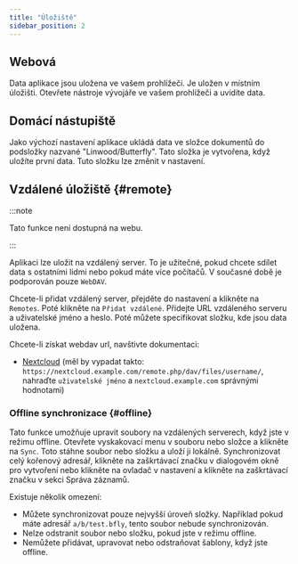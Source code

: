 ```yaml
---
title: "Úložiště"
sidebar_position: 2
---
```


## Webová

Data aplikace jsou uložena ve vašem prohlížeči. Je uložen v místním úložišti. Otevřete nástroje vývojáře ve vašem prohlížeči a uvidíte data.

## Domácí nástupiště

Jako výchozí nastavení aplikace ukládá data ve složce dokumentů do podsložky nazvané "Linwood/Butterfly". Tato složka je vytvořena, když uložíte první data. Tuto složku lze změnit v nastavení.

## Vzdálené úložiště {#remote}

:::note

Tato funkce není dostupná na webu.

:::

Aplikaci lze uložit na vzdálený server. To je užitečné, pokud chcete sdílet data s ostatními lidmi nebo pokud máte více počítačů. V současné době je podporován pouze `WebDAV`.

Chcete-li přidat vzdálený server, přejděte do nastavení a klikněte na `Remotes`. Poté klikněte na `Přidat vzdálené`. Přidejte URL vzdáleného serveru a uživatelské jméno a heslo. Poté můžete specifikovat složku, kde jsou data uložena.

Chcete-li získat webdav url, navštivte dokumentaci:

* [Nextcloud](https://docs.nextcloud.com/server/latest/user_manual/en/files/access_webdav.html) (měl by vypadat takto: `https://nextcloud.example.com/remote.php/dav/files/username/`, nahraďte `uživatelské jméno` a `nextcloud.example.com` správnými hodnotami)

### Offline synchronizace {#offline}

Tato funkce umožňuje upravit soubory na vzdálených serverech, když jste v režimu offline. Otevřete vyskakovací menu v souboru nebo složce a klikněte na `Sync`. Toto stáhne soubor nebo složku a uloží ji lokálně. Synchronizovat celý kořenový adresář, klikněte na zaškrtávací značku v dialogovém okně pro vytvoření nebo klikněte na ovladač v nastavení a klikněte na zaškrtávací značku v sekci Správa záznamů.

Existuje několik omezení:

* Můžete synchronizovat pouze nejvyšší úroveň složky. Například pokud máte adresář `a/b/test.bfly`, tento soubor nebude synchronizován.
* Nelze odstranit soubor nebo složku, pokud jste v režimu offline.
* Nemůžete přidávat, upravovat nebo odstraňovat šablony, když jste offline.

